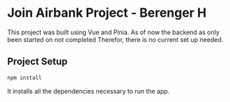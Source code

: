 # Join Airbank Project - Berenger H

This project was built using Vue and Pinia.
As of now the backend as only been started on not completed Therefor, there is no current set up needed.


## Project Setup

```sh
npm install
```
It installs all the dependencies necessary to run the app.
